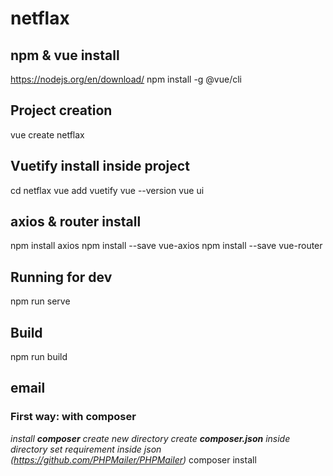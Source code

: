 # netflax

## npm & vue install
https://nodejs.org/en/download/
npm install -g @vue/cli

## Project creation
vue create netflax

## Vuetify install inside project
cd netflax
vue add vuetify
vue --version
vue ui

## axios & router install 
npm install axios
npm install --save vue-axios
npm install --save vue-router

## Running for dev
npm run serve

## Build
npm run build


## email 
### First way: with composer
*install **composer***
*create new directory*
*create **composer.json** inside directory*
*set requirement inside json (https://github.com/PHPMailer/PHPMailer)*
composer install


